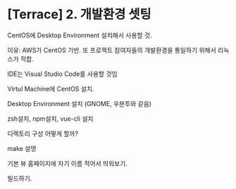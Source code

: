 # [Terrace] 2. 개발환경 셋팅

CentOS에 Desktop Environment 설치해서 사용할 것.

이유: AWS가 CentOS 기반. 또 프로젝트 참여자들의 개발환경을 통일하기 위해서 리눅스가 적합.

IDE는 Visual Studio Code를 사용할 것임

Virtul Machine에 CentOS 설치.

Desktop Environment 설치 (GNOME, 우분투와 같음)

zsh설치, npm설치, vue-cli 설치

디렉토리 구성 어떻게 할까?

make 설명

기본 뷰 홈페이지에 자기 이름 적어서 띄워보기.

빌드하기.